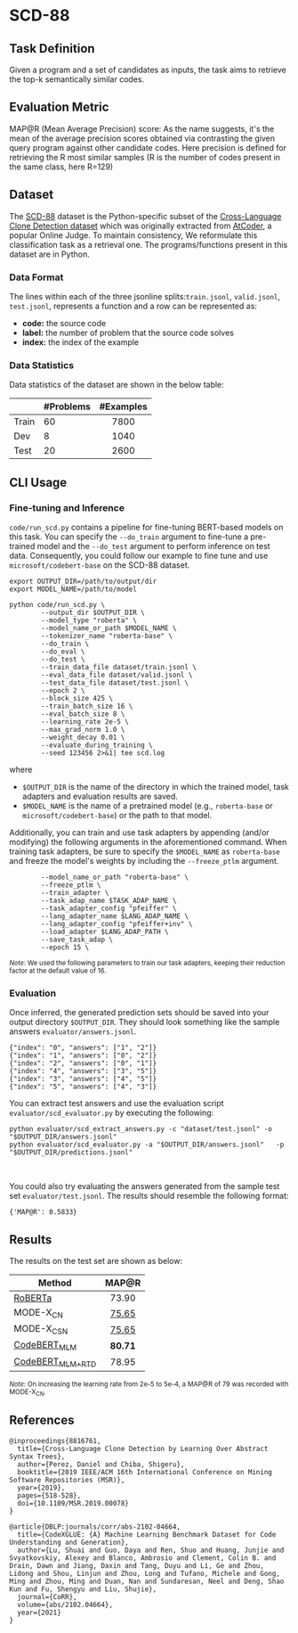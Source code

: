 # SCD-88


## Task Definition

Given a program and a set of candidates as inputs, the task aims to retrieve the top-k semantically similar codes.


## Evaluation Metric
MAP@R (Mean Average Precision) score: As the name suggests, it's the mean of the average precision scores obtained via contrasting the given query program against other candidate codes. Here precision is defined for retrieving the R most similar samples (R is the number of codes present in the same class, here R=129)

## Dataset

The [SCD-88](https://zenodo.org/record/5388452) dataset is the Python-specific subset of the [Cross-Language Clone Detection dataset](https://ieeexplore.ieee.org/document/8816761/) which was originally extracted from [AtCoder](https://atcoder.jp/), a popular Online Judge. To maintain consistency, We reformulate this classification task as a retrieval one. The programs/functions present in this dataset are in Python.

### Data Format

The lines within each of the three jsonline splits:`train.jsonl`, `valid.jsonl`, `test.jsonl`, represents a function and a row can be represented as:

   - **code:** the source code
   - **label:** the number of problem that the source code solves
   - **index:** the index of the example

### Data Statistics

Data statistics of the dataset are shown in the below table:

|       | #Problems | #Examples |
| ----- | --------- | :-------: |
| Train | 60        |   7800    |
| Dev   | 8         |   1040    |
| Test  | 20        |   2600    |

## CLI Usage

### Fine-tuning and Inference

`code/run_scd.py` contains a pipeline for fine-tuning BERT-based models on this task. You can specify the `--do_train` argument to fine-tune a pre-trained model and the `--do_test` argument to perform inference on test data. Consequently, you could follow our example to fine tune and use `microsoft/codebert-base` on the SCD-88 dataset.

```shell
export OUTPUT_DIR=/path/to/output/dir
export MODEL_NAME=/path/to/model

python code/run_scd.py \
		--output_dir $OUTPUT_DIR \
		--model_type "roberta" \
		--model_name_or_path $MODEL_NAME \
		--tokenizer_name "roberta-base" \
		--do_train \
		--do_eval \
		--do_test \
		--train_data_file dataset/train.jsonl \
		--eval_data_file dataset/valid.jsonl \
		--test_data_file dataset/test.jsonl \
		--epoch 2 \
		--block_size 425 \
		--train_batch_size 16 \
		--eval_batch_size 8 \
		--learning_rate 2e-5 \
		--max_grad_norm 1.0 \
		--weight_decay 0.01 \
		--evaluate_during_training \
		--seed 123456 2>&1| tee scd.log
```

 where
 - `$OUTPUT_DIR` is the name of the directory in which the trained model, task adapters and evaluation results are saved.
 - `$MODEL_NAME` is the name of a pretrained model (e.g., `roberta-base` or `microsoft/codebert-base`) or the path to that model.

Additionally, you can train and use task adapters by appending (and/or modifying) the following arguments in the aforementioned command.  When training task adapters, be sure to specify the `$MODEL_NAME` as `roberta-base` and freeze the model's weights by including the `--freeze_ptlm` argument.

```shell
		--model_name_or_path "roberta-base" \
		--freeze_ptlm \
		--train_adapter \
		--task_adap_name $TASK_ADAP_NAME \
		--task_adapter_config "pfeiffer" \
		--lang_adapter_name $LANG_ADAP_NAME \
		--lang_adapter_config "pfeiffer+inv" \
		--load_adapter $LANG_ADAP_PATH \
		--save_task_adap \
		--epoch 15 \
```

<sup>*Note*: We used the following parameters to train our task adapters, keeping their reduction factor at the default value of 16.</sup>


### Evaluation

Once inferred, the generated prediction sets should be saved into your output directory `$OUTPUT_DIR`. They should look something like the sample answers `evaluator/answers.jsonl`.

```b
{"index": "0", "answers": ["1", "2"]}
{"index": "1", "answers": ["0", "2"]}
{"index": "2", "answers": ["0", "1"]}
{"index": "4", "answers": ["3", "5"]}
{"index": "3", "answers": ["4", "5"]}
{"index": "5", "answers": ["4", "3"]}
```

You can extract test answers and use the evaluation script `evaluator/scd_evaluator.py` by executing the following:

```shell
python evaluator/scd_extract_answers.py -c "dataset/test.jsonl" -o "$OUTPUT_DIR/answers.jsonl" 
python evaluator/scd_evaluator.py -a "$OUTPUT_DIR/answers.jsonl"   -p "$OUTPUT_DIR/predictions.jsonl" 
```
<br>

You could also try evaluating the answers generated from the sample test set `evaluator/test.jsonl`. The results should resemble the following format:
```
{'MAP@R': 0.5833}
```

## Results

The results on the test set are shown as below:

| Method                                                             |    MAP@R     |
| ------------------------------------------------------------------ | :----------: |
| [RoBERTa](https://arxiv.org/pdf/1907.11692.pdf)                    |    73.90     |
| MODE-X<sub>CN</sub>                                                | <u>75.65</u> |
| MODE-X<sub>CSN</sub>                                               | <u>75.65</u> |
| [CodeBERT<sub>MLM</sub>](https://arxiv.org/pdf/2002.08155.pdf)     |  **80.71**   |
| [CodeBERT<sub>MLM+RTD</sub>](https://arxiv.org/pdf/2002.08155.pdf) |    78.95     |

<sup>*Note*: On increasing the learning rate from 2e-5 to 5e-4, a MAP@R of 79 was recorded with MODE-X<sub>CN</sub>.</sup>

## References
```
@inproceedings{8816761,
  title={Cross-Language Clone Detection by Learning Over Abstract Syntax Trees},
  author={Perez, Daniel and Chiba, Shigeru},
  booktitle={2019 IEEE/ACM 16th International Conference on Mining Software Repositories (MSR)},
  year={2019},
  pages={518-528},
  doi={10.1109/MSR.2019.00078}
}
```

```
@article{DBLP:journals/corr/abs-2102-04664,
  title={CodeXGLUE: {A} Machine Learning Benchmark Dataset for Code Understanding and Generation},
  author={Lu, Shuai and Guo, Daya and Ren, Shuo and Huang, Junjie and Svyatkovskiy, Alexey and Blanco, Ambrosio and Clement, Colin B. and Drain, Dawn and Jiang, Daxin and Tang, Duyu and Li, Ge and Zhou, Lidong and Shou, Linjun and Zhou, Long and Tufano, Michele and Gong, Ming and Zhou, Ming and Duan, Nan and Sundaresan, Neel and Deng, Shao Kun and Fu, Shengyu and Liu, Shujie},
  journal={CoRR},
  volume={abs/2102.04664},
  year={2021}
}
```


